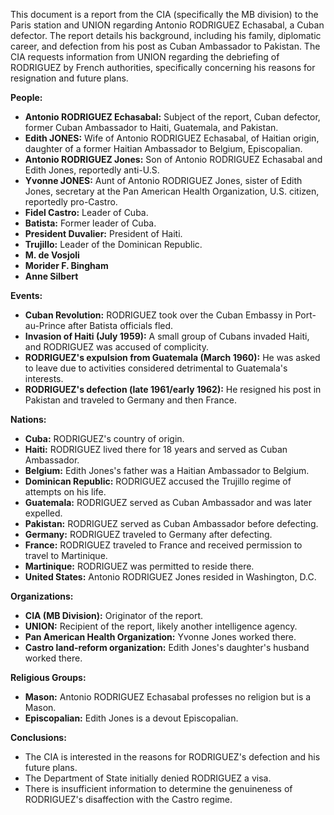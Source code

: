This document is a report from the CIA (specifically the MB division) to the Paris station and UNION regarding Antonio RODRIGUEZ Echasabal, a Cuban defector. The report details his background, including his family, diplomatic career, and defection from his post as Cuban Ambassador to Pakistan. The CIA requests information from UNION regarding the debriefing of RODRIGUEZ by French authorities, specifically concerning his reasons for resignation and future plans.

**People:**

*   **Antonio RODRIGUEZ Echasabal:** Subject of the report, Cuban defector, former Cuban Ambassador to Haiti, Guatemala, and Pakistan.
*   **Edith JONES:** Wife of Antonio RODRIGUEZ Echasabal, of Haitian origin, daughter of a former Haitian Ambassador to Belgium, Episcopalian.
*   **Antonio RODRIGUEZ Jones:** Son of Antonio RODRIGUEZ Echasabal and Edith Jones, reportedly anti-U.S.
*   **Yvonne JONES:** Aunt of Antonio RODRIGUEZ Jones, sister of Edith Jones, secretary at the Pan American Health Organization, U.S. citizen, reportedly pro-Castro.
*   **Fidel Castro:** Leader of Cuba.
*   **Batista:** Former leader of Cuba.
*   **President Duvalier:** President of Haiti.
*   **Trujillo:** Leader of the Dominican Republic.
*   **M. de Vosjoli**
*   **Morider F. Bingham**
*   **Anne Silbert**

**Events:**

*   **Cuban Revolution:** RODRIGUEZ took over the Cuban Embassy in Port-au-Prince after Batista officials fled.
*   **Invasion of Haiti (July 1959):** A small group of Cubans invaded Haiti, and RODRIGUEZ was accused of complicity.
*   **RODRIGUEZ's expulsion from Guatemala (March 1960):** He was asked to leave due to activities considered detrimental to Guatemala's interests.
*   **RODRIGUEZ's defection (late 1961/early 1962):** He resigned his post in Pakistan and traveled to Germany and then France.

**Nations:**

*   **Cuba:** RODRIGUEZ's country of origin.
*   **Haiti:** RODRIGUEZ lived there for 18 years and served as Cuban Ambassador.
*   **Belgium:** Edith Jones's father was a Haitian Ambassador to Belgium.
*   **Dominican Republic:** RODRIGUEZ accused the Trujillo regime of attempts on his life.
*   **Guatemala:** RODRIGUEZ served as Cuban Ambassador and was later expelled.
*   **Pakistan:** RODRIGUEZ served as Cuban Ambassador before defecting.
*   **Germany:** RODRIGUEZ traveled to Germany after defecting.
*   **France:** RODRIGUEZ traveled to France and received permission to travel to Martinique.
*   **Martinique:** RODRIGUEZ was permitted to reside there.
*   **United States:** Antonio RODRIGUEZ Jones resided in Washington, D.C.

**Organizations:**

*   **CIA (MB Division):** Originator of the report.
*   **UNION:** Recipient of the report, likely another intelligence agency.
*   **Pan American Health Organization:** Yvonne Jones worked there.
*   **Castro land-reform organization:** Edith Jones's daughter's husband worked there.

**Religious Groups:**

*   **Mason:** Antonio RODRIGUEZ Echasabal professes no religion but is a Mason.
*   **Episcopalian:** Edith Jones is a devout Episcopalian.

**Conclusions:**

*   The CIA is interested in the reasons for RODRIGUEZ's defection and his future plans.
*   The Department of State initially denied RODRIGUEZ a visa.
*   There is insufficient information to determine the genuineness of RODRIGUEZ's disaffection with the Castro regime.
